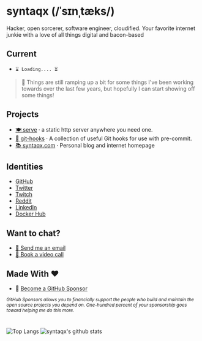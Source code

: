 # syntaqx (/ˈsɪnˌtæks/)

Hacker, open sorcerer, software engineer, cloudified. Your favorite internet junkie with a love of all things digital and bacon-based

## Current

- `⌛ Loading.... ⏳`

> 🚧 Things are still ramping up a bit for some things I've been working towards
> over the last few years, but hopefully I can start showing off some things!

## Projects

- [🍽️ serve](https://github.com/syntaqx/serve)
  · a static http server anywhere you need one.
- [🎣 git-hooks](https://github.com/syntaqx/git-hooks)
  · A collection of useful Git hooks for use with pre-commit.
- [📚 syntaqx.com](https://syntaqx.com)
  · Personal blog and internet homepage

## Identities

- [GitHub](https://github.com/syntaqx)
- [Twitter](https://twitter.com/syntaqx)
- [Twitch](https://www.twitch.tv/syntaqx)
- [Reddit](https://reddit.com/users/syntaqx)
- [LinkedIn](https://www.linkedin.com/in/syntaqx)
- [Docker Hub](https://hub.docker.com/u/syntaqx)

## Want to chat?

- [:email: Send me an email](mailto:syntaqx@gmail.com)
- [:calendar: Book a video call](https://calend.ly/syntaqx)

## Made With ❤️

- 🌟 [Become a GitHub Sponsor](https://github.com/sponsors/syntaqx)

<sub><i>
GitHub Sponsors allows you to financially support the people who build and
maintain the open source projects you depend on. One-hundred percent of your
sponsorship goes toward helping me do this more.
</sub></i>

#

![Top Langs](https://github-readme-stats.vercel.app/api/top-langs/?username=syntaqx&hide=html)
![syntaqx's github stats](https://github-readme-stats.vercel.app/api?username=syntaqx&show_icons=true&count_private=true&line_height=40)
